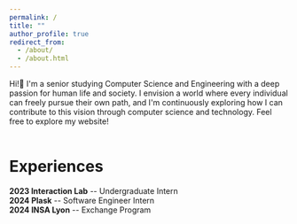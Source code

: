 ```yaml
---
permalink: /
title: ""
author_profile: true
redirect_from: 
  - /about/
  - /about.html
---
```


<!-- = - ** -->

Hi!👋 I'm a senior studying Computer Science and Engineering with a deep passion for human life and society. I envision a world where every individual can freely pursue their own path, and I'm continuously exploring how I can contribute to this vision through computer science and technology. Feel free to explore my website!<br><br>

Experiences
======
**2023 Interaction Lab** -- Undergraduate Intern<br>
**2024 Plask** -- Software Engineer Intern<br>
**2024 INSA Lyon** -- Exchange Program<br>

<!-- Getting started
======
1. Register a GitHub account if you don't have one and confirm your e-mail (required!)
1. Fork [this template](https://github.com/academicpages/academicpages.github.io) -->

<!-- Example: editing a markdown file for a talk
![Editing a markdown file for a talk](/images/editing-talk.png) -->
